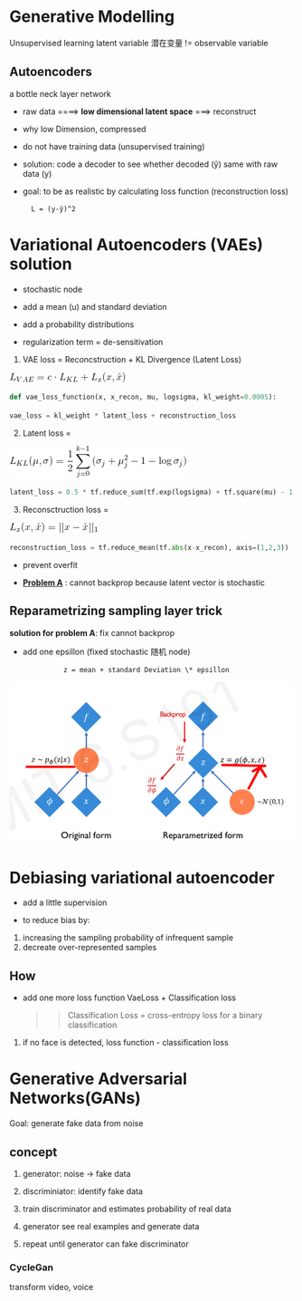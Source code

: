# Generative Modelling

Unsupervised learning
latent variable 潜在变量 != observable variable

## Autoencoders

a bottle neck layer network

- raw data ====> **low dimensional latent space** ===> reconstruct

- why low Dimension, compressed

- do not have training data (unsupervised training)

- solution: code a decoder to see whether decoded (ŷ) same with raw data (y)

- goal: to be as realistic by calculating loss function (reconstruction loss)

        L = (y-ŷ)^2

# Variational Autoencoders (VAEs) solution

- stochastic node

- add a mean (u) and standard deviation

- add a probability distributions

- regularization term = de-sensitivation

1.  VAE loss = Reconcstruction + KL Divergence (Latent Loss)

![vae loss](vaeloss.png)

```python
def vae_loss_function(x, x_recon, mu, logsigma, kl_weight=0.0005):

vae_loss = kl_weight * latent_loss + reconstruction_loss
```

2. Latent loss =

![latent loss](latentloss.png)

```python
latent_loss = 0.5 * tf.reduce_sum(tf.exp(logsigma) + tf.square(mu) - 1.0 - logsigma, axis=1)
```

3. Reconsctruction loss =

![reconstruction loss](reconstruction.png)

```python
reconstruction_loss = tf.reduce_mean(tf.abs(x-x_recon), axis=(1,2,3))
```

- prevent overfit

- **<ins>Problem A<ins>** : cannot backprop because latent vector is stochastic

## Reparametrizing sampling layer trick

**solution for problem A**: fix cannot backprop

- add one epsillon (fixed stochastic 随机 node)

                z = mean + standard Deviation \* epsillon

![](reparametrizing.png)

# Debiasing variational autoencoder

- add a little supervision

- to reduce bias by:

1. increasing the sampling probability of infrequent sample
2. decreate over-represented samples

## How

- add one more loss function VaeLoss + Classification loss
  > > Classification Loss = cross-entropy loss for a binary classification

1. if no face is detected, loss function - classification loss

# Generative Adversarial Networks(GANs)

Goal: generate fake data from noise

## concept

1. generator: noise -> fake data

2. discriminiator: identify fake data

3. train discriminator and estimates probability of real data

4. generator see real examples and generate data

5. repeat until generator can fake discriminator

### CycleGan

transform video, voice
